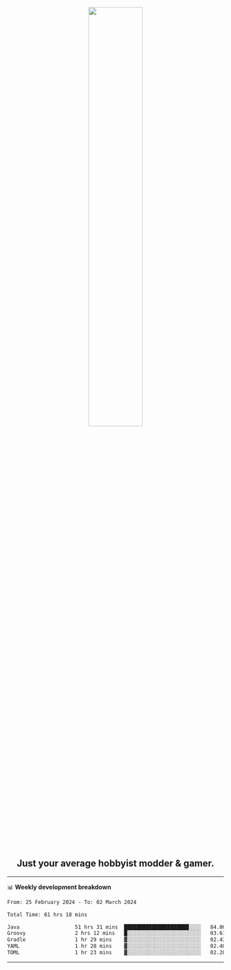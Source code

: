 <div align="center">
  <a href="https://apexmodder.xyz/"><img width="50%" height="50%" src="https://i.imgur.com/pc4HkGz.png"></a>
</div>
<h2 align="center">Just your average hobbyist modder & gamer.</h2>

---

📊 **Weekly development breakdown**
<!--START_SECTION:waka-->

```txt
From: 25 February 2024 - To: 02 March 2024

Total Time: 61 hrs 18 mins

Java                  51 hrs 31 mins  █████████████████████░░░░   84.00 %
Groovy                2 hrs 12 mins   █░░░░░░░░░░░░░░░░░░░░░░░░   03.61 %
Gradle                1 hr 29 mins    ▓░░░░░░░░░░░░░░░░░░░░░░░░   02.43 %
YAML                  1 hr 28 mins    ▓░░░░░░░░░░░░░░░░░░░░░░░░   02.40 %
TOML                  1 hr 23 mins    ▓░░░░░░░░░░░░░░░░░░░░░░░░   02.28 %
```

<!--END_SECTION:waka-->

---
